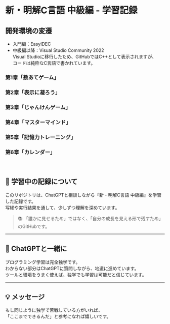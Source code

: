 # 新・明解C言語 中級編 - 学習記録  
  ## 開発環境の変遷  
- 入門編：EasyIDEC  
- 中級編以降：Visual Studio Community 2022  
Visual Studioに移行したため、GitHubではC++として表示されますが、  
コードは純粋なC言語で書かれています。  

### 第1章「数あてゲーム」  
### 第2章「表示に凝ろう」  
### 第3章「じゃんけんゲーム」  
### 第4章「マスターマインド」  
### 第5章「記憶力トレーニング」  
### 第6章「カレンダー」  
　　
  
## 🚀 学習中の記録について
このリポジトリは、ChatGPTと相談しながら『新・明解C言語 中級編』を学習した記録です。  
写経や実行結果を通して、少しずつ理解を深めています。

> 📚 「誰かに見せるため」ではなく、「自分の成長を見える形で残すため」のGitHubです。

---

## 🤝 ChatGPTと一緒に

プログラミング学習は完全独学です。  
わからない部分はChatGPTに質問しながら、地道に進めています。  
ツールと環境をうまく使えば、独学でも学習は可能だと信じています。

---

## 💡 メッセージ

もし同じように独学で苦戦している方がいれば、  
「ここまでできるんだ」と参考になれば嬉しいです。
